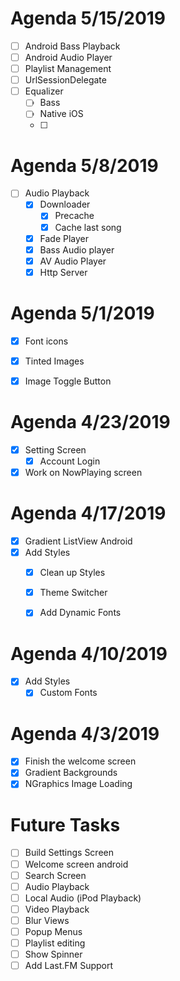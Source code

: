 # Agenda 5/15/2019
 - [ ] Android Bass Playback
 - [ ] Android Audio Player 
 - [ ] Playlist Management
 - [ ] UrlSessionDelegate
 - [ ] Equalizer
 	- [ ] Bass
 	- [ ] Native iOS
 	- [ ] 

# Agenda 5/8/2019
- [ ] Audio Playback
	- [X] Downloader
		- [x] Precache
		- [x] Cache last song
	- [x] Fade Player
	- [x] Bass Audio player
	- [x] AV Audio Player 
	- [x] Http Server

# Agenda 5/1/2019
- [x] Font icons
- [x] Tinted Images
- [x] Image Toggle Button


# Agenda 4/23/2019
- [x] Setting Screen
	- [x] Account Login
- [x] Work on NowPlaying screen
	
# Agenda 4/17/2019
- [x] Gradient ListView Android
- [x] Add Styles
	- [x] Clean up Styles
	- [x] Theme Switcher 
	- [x] Add Dynamic Fonts


# Agenda 4/10/2019
- [x] Add Styles
    - [x] Custom Fonts

# Agenda 4/3/2019

- [x] Finish the welcome screen
- [x] Gradient Backgrounds
- [x] NGraphics Image Loading

# Future Tasks

- [ ] Build Settings Screen
- [ ] Welcome screen android
- [ ] Search Screen
- [ ] Audio Playback
- [ ] Local Audio  (iPod Playback)
- [ ] Video Playback
- [ ] Blur Views
- [ ] Popup Menus
- [ ] Playlist editing
- [ ] Show Spinner
- [ ] Add Last.FM Support